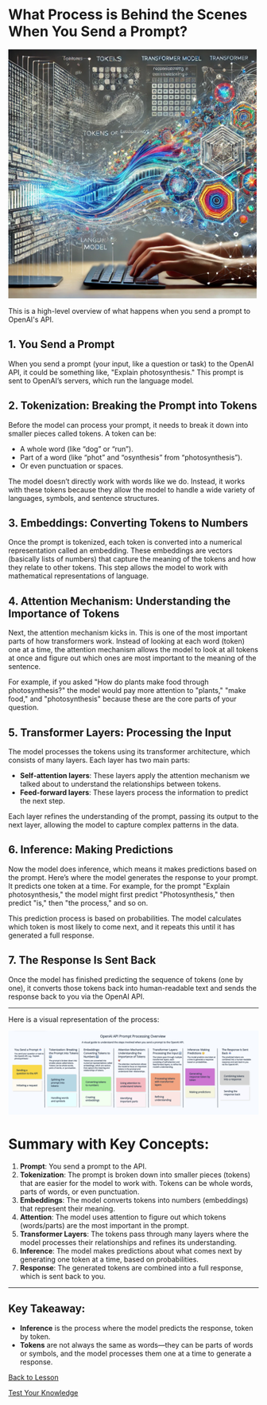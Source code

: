 # What Process is Behind the Scenes When You Send a Prompt?

<img src="./assets/prompt.webp" alt="Prompt Processing" width="500">

This is a high-level overview of what happens when you send a prompt to OpenAI's API.

## 1. You Send a Prompt

When you send a prompt (your input, like a question or task) to the OpenAI API, it could be something like, "Explain photosynthesis." This prompt is sent to OpenAI’s servers, which run the language model.

## 2. Tokenization: Breaking the Prompt into Tokens

Before the model can process your prompt, it needs to break it down into smaller pieces called tokens. A token can be:

- A whole word (like “dog” or “run”).
- Part of a word (like “phot” and “osynthesis” from “photosynthesis”).
- Or even punctuation or spaces.

The model doesn’t directly work with words like we do. Instead, it works with these tokens because they allow the model to handle a wide variety of languages, symbols, and sentence structures.

## 3. Embeddings: Converting Tokens to Numbers

Once the prompt is tokenized, each token is converted into a numerical representation called an embedding. These embeddings are vectors (basically lists of numbers) that capture the meaning of the tokens and how they relate to other tokens. This step allows the model to work with mathematical representations of language.

## 4. Attention Mechanism: Understanding the Importance of Tokens

Next, the attention mechanism kicks in. This is one of the most important parts of how transformers work. Instead of looking at each word (token) one at a time, the attention mechanism allows the model to look at all tokens at once and figure out which ones are most important to the meaning of the sentence.

For example, if you asked "How do plants make food through photosynthesis?" the model would pay more attention to "plants," "make food," and "photosynthesis" because these are the core parts of your question.

## 5. Transformer Layers: Processing the Input

The model processes the tokens using its transformer architecture, which consists of many layers. Each layer has two main parts:

- **Self-attention layers**: These layers apply the attention mechanism we talked about to understand the relationships between tokens.
- **Feed-forward layers**: These layers process the information to predict the next step.

Each layer refines the understanding of the prompt, passing its output to the next layer, allowing the model to capture complex patterns in the data.

## 6. Inference: Making Predictions

Now the model does inference, which means it makes predictions based on the prompt. Here’s where the model generates the response to your prompt. It predicts one token at a time. For example, for the prompt "Explain photosynthesis," the model might first predict "Photosynthesis," then predict "is," then "the process," and so on.

This prediction process is based on probabilities. The model calculates which token is most likely to come next, and it repeats this until it has generated a full response.

## 7. The Response Is Sent Back

Once the model has finished predicting the sequence of tokens (one by one), it converts those tokens back into human-readable text and sends the response back to you via the OpenAI API.

---

Here is a visual representation of the process:

<img src="./assets/prompt-process.png" alt="Prompt Processing" width="800">

# Summary with Key Concepts:

1. **Prompt**: You send a prompt to the API.
2. **Tokenization**: The prompt is broken down into smaller pieces (tokens) that are easier for the model to work with. Tokens can be whole words, parts of words, or even punctuation.
3. **Embeddings**: The model converts tokens into numbers (embeddings) that represent their meaning.
4. **Attention**: The model uses attention to figure out which tokens (words/parts) are the most important in the prompt.
5. **Transformer Layers**: The tokens pass through many layers where the model processes their relationships and refines its understanding.
6. **Inference**: The model makes predictions about what comes next by generating one token at a time, based on probabilities.
7. **Response**: The generated tokens are combined into a full response, which is sent back to you.

---

## Key Takeaway:

- **Inference** is the process where the model predicts the response, token by token.
- **Tokens** are not always the same as words—they can be parts of words or symbols, and the model processes them one at a time to generate a response.

[Back to Lesson](https://github.com/jdrichards-pursuit/week-6.1-prompt-engineering-theory/blob/main/lesson.ipynb)

[Test Your Knowledge](./quiz.md)